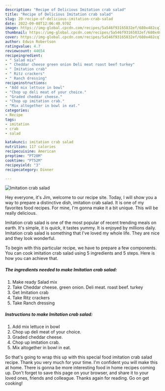 ```yaml
---
description: "Recipe of Delicious Imitation crab salad"
title: "Recipe of Delicious Imitation crab salad"
slug: 20-recipe-of-delicious-imitation-crab-salad
date: 2022-09-08T12:06:40.970Z
image: https://img-global.cpcdn.com/recipes/5a546f93165832ef/680x482cq70/imitation-crab-salad-recipe-main-photo.jpg
thumbnail: https://img-global.cpcdn.com/recipes/5a546f93165832ef/680x482cq70/imitation-crab-salad-recipe-main-photo.jpg
cover: https://img-global.cpcdn.com/recipes/5a546f93165832ef/680x482cq70/imitation-crab-salad-recipe-main-photo.jpg
author: Edwin Robertson
ratingvalue: 4.7
reviewcount: 44654
recipeingredient:
- " Salad mix"
- " Cheddar cheese green onion Deli meat roast beef turkey"
- " Imitation crab"
- " Ritz crackers"
- " Ranch dressing"
recipeinstructions:
- "Add mix lettuce in bowl"
- "Chop up deli meat of your choice."
- "Graded cheddar cheese."
- "Chop up imitation crab."
- "Mix altogether in bowl in eat."
categories:
- Recipe
tags:
- imitation
- crab
- salad

katakunci: imitation crab salad 
nutrition: 117 calories
recipecuisine: American
preptime: "PT20M"
cooktime: "PT52M"
recipeyield: "3"
recipecategory: Dinner

---
```



![Imitation crab salad](https://img-global.cpcdn.com/recipes/5a546f93165832ef/680x482cq70/imitation-crab-salad-recipe-main-photo.jpg)

Hey everyone, it's Jim, welcome to our recipe site. Today, I will show you a way to prepare a distinctive dish, imitation crab salad. It is one of my favorites food recipes. For mine, I'm gonna make it a bit unique. This will be really delicious.

Imitation crab salad is one of the most popular of recent trending meals on earth. It's simple, it is quick, it tastes yummy. It is enjoyed by millions daily. Imitation crab salad is something that I've loved my whole life. They are nice and they look wonderful.




To begin with this particular recipe, we have to prepare a few components. You can cook imitation crab salad using 5 ingredients and 5 steps. Here is how you can achieve that.

<!--inarticleads1-->

##### The ingredients needed to make Imitation crab salad:

1. Make ready  Salad mix
1. Take  Cheddar cheese. green onion. Deli meat. roast beef. turkey
1. Get  Imitation crab
1. Take  Ritz crackers
1. Take  Ranch dressing




<!--inarticleads2-->

##### Instructions to make Imitation crab salad:

1. Add mix lettuce in bowl
1. Chop up deli meat of your choice.
1. Graded cheddar cheese.
1. Chop up imitation crab.
1. Mix altogether in bowl in eat.




So that's going to wrap this up with this special food imitation crab salad recipe. Thank you very much for your time. I'm confident you will make this at home. There is gonna be more interesting food in home recipes coming up. Don't forget to save this page on your browser, and share it to your loved ones, friends and colleague. Thanks again for reading. Go on get cooking!

